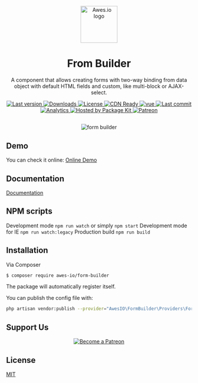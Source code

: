 <p align="center">
    <a href="https://www.awes.io/?utm_source=github&utm_medium=indigo-layout" target="_blank" rel="noopener noreferrer">
        <img width="100" src="https://static.awes.io/promo/Logo_sign_color.svg" alt="Awes.io logo">
    </a>
</p>

<h1 align="center">From Builder</h1>

<p align="center">A component that allows creating forms with two-way binding from data object with default HTML fields and custom, like multi-block or AJAX-select.</p>


<p align="center">
    <a href="https://www.awes.io/?utm_source=github&amp;utm_medium=shields">
        <img src="https://www.pkgkit.com/4GBWO/awes-io/form-builder/version.svg" alt="Last version" >
    </a>
    <a href="https://www.awes.io/?utm_source=github&amp;utm_medium=shields">
        <img src="https://www.pkgkit.com/4GBWO/awes-io/form-builder/downloads.svg" alt="Downloads" >
    </a>
    <a href="https://www.awes.io/?utm_source=github&amp;utm_medium=shields">
        <img src="https://img.shields.io/github/license/awes-io/form-builder.svg" alt="License" />
    </a>
    <a href="https://www.awes.io/?utm_source=github&amp;utm_medium=shields">
        <img src="https://www.pkgkit.com/4GBWO/awes-io/form-builder/status.svg" alt="CDN Ready" /> 
    </a>
    <a href="https://www.awes.io/?utm_source=github&amp;utm_medium=shields" target="_blank">
        <img src="https://static.pkgkit.com/badges/vuejs.svg" alt="vue" />
    </a>
    <a href="https://www.awes.io/?utm_source=github&amp;utm_medium=shields">
        <img src="https://img.shields.io/github/last-commit/awes-io/indigo-layout.svg" alt="Last commit" />
    </a>
    <a href="https://github.com/awes-io/awes-io">
        <img src="https://ga-beacon.appspot.com/UA-134431636-1/awes-io/form-builder" alt="Analytics" />
    </a>
    <a href="https://www.pkgkit.com/?utm_source=github&amp;utm_medium=shields">
        <img src="https://www.pkgkit.com/badges/hosted.svg" alt="Hosted by Package Kit" />
    </a>
    <a href="https://www.patreon.com/join/awesdotio">
        <img src="https://static.pkgkit.com/badges/patreon.svg" alt="Patreon" />
    </a>
</p>

##
<p align="center">
    <img src="https://static.awes.io/github/form-buider.gif" alt="form builder" />
</p>

## Demo
You can check it online: [Online Demo](https://demo.awes.io/?utm_source=github&utm_medium=form-builder)

## Documentation

[Documentation](https://www.awes.io/documentation/components/form-builder/)

## NPM scripts

Development mode `npm run watch` or simply `npm start`
Development mode for IE `npm run watch:legacy`
Production build `npm run build`

## Installation

Via Composer

``` bash
$ composer require awes-io/form-builder
```

The package will automatically register itself.

You can publish the config file with:

```bash
php artisan vendor:publish --provider="AwesIO\FormBuilder\Providers\FormBuilderServiceProvider" --tag="config"
```

## Support Us

<p align="center">
    <a href="https://www.patreon.com/awesdotio" target="_blank">
        <img src="https://c5.patreon.com/external/logo/become_a_patron_button.png" alt="Become a Patreon">
    </a>
</p>

## License

[MIT](http://opensource.org/licenses/MIT)

